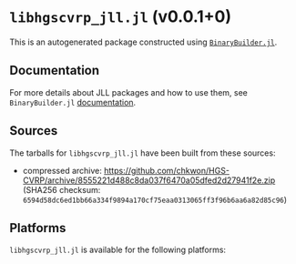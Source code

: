 # `libhgscvrp_jll.jl` (v0.0.1+0)

This is an autogenerated package constructed using [`BinaryBuilder.jl`](https://github.com/JuliaPackaging/BinaryBuilder.jl).

## Documentation

For more details about JLL packages and how to use them, see `BinaryBuilder.jl` [documentation](https://docs.binarybuilder.org/stable/jll/).

## Sources

The tarballs for `libhgscvrp_jll.jl` have been built from these sources:

* compressed archive: https://github.com/chkwon/HGS-CVRP/archive/8555221d488c8da037f6470a05dfed2d27941f2e.zip (SHA256 checksum: `6594d58dc6ed1bb66a334f9894a170cf75eaa0313065ff3f96b6aa6a82d85c96`)

## Platforms

`libhgscvrp_jll.jl` is available for the following platforms:

